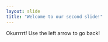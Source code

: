 ```yaml
---
layout: slide
title: "Welcome to our second slide!"
---
```

Okurrrrt!
Use the left arrow to go back!
